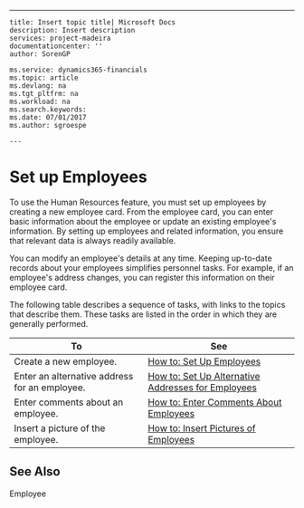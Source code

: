 ---
    title: Insert topic title| Microsoft Docs
    description: Insert description
    services: project-madeira
    documentationcenter: ''
    author: SorenGP

    ms.service: dynamics365-financials
    ms.topic: article
    ms.devlang: na
    ms.tgt_pltfrm: na
    ms.workload: na
    ms.search.keywords:
    ms.date: 07/01/2017
    ms.author: sgroespe

    ---
# Set up Employees
To use the Human Resources feature, you must set up employees by creating a new employee card. From the employee card, you can enter basic information about the employee or update an existing employee's information. By setting up employees and related information, you ensure that relevant data is always readily available.  
  
 You can modify an employee's details at any time. Keeping up-to-date records about your employees simplifies personnel tasks. For example, if an employee's address changes, you can register this information on their employee card.  
  
 The following table describes a sequence of tasks, with links to the topics that describe them. These tasks are listed in the order in which they are generally performed.  
  
|**To**|**See**|  
|------------|-------------|  
|Create a new employee.|[How to: Set Up Employees](../HumanResources/how-to-set-up-employees.md)|  
|Enter an alternative address for an employee.|[How to: Set Up Alternative Addresses for Employees](../HumanResources/how-to-set-up-alternative-addresses-for-employees.md)|  
|Enter comments about an employee.|[How to: Enter Comments About Employees](../HumanResources/how-to-enter-comments-about-employees.md)|  
|Insert a picture of the employee.|[How to: Insert Pictures of Employees](../HumanResources/how-to-insert-pictures-of-employees.md)|  
  
## See Also  
 Employee